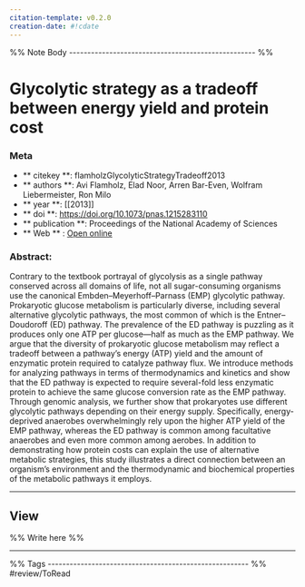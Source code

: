 ```yaml
---
citation-template: v0.2.0
creation-date: #!cdate
---
```


%% Note Body --------------------------------------------------- %%
# Glycolytic strategy as a tradeoff between energy yield and protein cost

### Meta
- ** citekey **: flamholzGlycolyticStrategyTradeoff2013
- ** authors **: Avi Flamholz, Elad Noor, Arren Bar-Even, Wolfram Liebermeister, Ron Milo
- ** year **: [[2013]]
- ** doi **: https://doi.org/10.1073/pnas.1215283110
- ** publication **: Proceedings of the National Academy of Sciences
- ** Web ** : [Open online](https://pnas.org/doi/full/10.1073/pnas.1215283110)


### Abstract:
Contrary to the textbook portrayal of glycolysis as a single pathway conserved across all domains of life, not all sugar-consuming organisms use the canonical Embden–Meyerhoff–Parnass (EMP) glycolytic pathway. Prokaryotic glucose metabolism is particularly diverse, including several alternative glycolytic pathways, the most common of which is the Entner–Doudoroff (ED) pathway. The prevalence of the ED pathway is puzzling as it produces only one ATP per glucose—half as much as the EMP pathway. We argue that the diversity of prokaryotic glucose metabolism may reflect a tradeoff between a pathway’s energy (ATP) yield and the amount of enzymatic protein required to catalyze pathway flux. We introduce methods for analyzing pathways in terms of thermodynamics and kinetics and show that the ED pathway is expected to require several-fold less enzymatic protein to achieve the same glucose conversion rate as the EMP pathway. Through genomic analysis, we further show that prokaryotes use different glycolytic pathways depending on their energy supply. Specifically, energy-deprived anaerobes overwhelmingly rely upon the higher ATP yield of the EMP pathway, whereas the ED pathway is common among facultative anaerobes and even more common among aerobes. In addition to demonstrating how protein costs can explain the use of alternative metabolic strategies, this study illustrates a direct connection between an organism’s environment and the thermodynamic and biochemical properties of the metabolic pathways it employs.

___

## View

%% Write here %%





___
%% Tags  ------------------------------------------------------- %%
#review/ToRead
